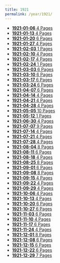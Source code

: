 ```yaml
---
title: 1921
permalink: /year/1921/
---
```


<ul class="taxonomy__index">
<li><a href="/issues/hydro-review-1921-01-06"><strong>1921-01-06</strong> <span class="taxonomy__count">4 Pages</span></a></li>
<li><a href="/issues/hydro-review-1921-01-13"><strong>1921-01-13</strong> <span class="taxonomy__count">4 Pages</span></a></li>
<li><a href="/issues/hydro-review-1921-01-20"><strong>1921-01-20</strong> <span class="taxonomy__count">6 Pages</span></a></li>
<li><a href="/issues/hydro-review-1921-01-27"><strong>1921-01-27</strong> <span class="taxonomy__count">4 Pages</span></a></li>
<li><a href="/issues/hydro-review-1921-02-03"><strong>1921-02-03</strong> <span class="taxonomy__count">1 Pages</span></a></li>
<li><a href="/issues/hydro-review-1921-02-10"><strong>1921-02-10</strong> <span class="taxonomy__count">4 Pages</span></a></li>
<li><a href="/issues/hydro-review-1921-02-17"><strong>1921-02-17</strong> <span class="taxonomy__count">4 Pages</span></a></li>
<li><a href="/issues/hydro-review-1921-02-24"><strong>1921-02-24</strong> <span class="taxonomy__count">1 Pages</span></a></li>
<li><a href="/issues/hydro-review-1921-03-03"><strong>1921-03-03</strong> <span class="taxonomy__count">6 Pages</span></a></li>
<li><a href="/issues/hydro-review-1921-03-10"><strong>1921-03-10</strong> <span class="taxonomy__count">6 Pages</span></a></li>
<li><a href="/issues/hydro-review-1921-03-17"><strong>1921-03-17</strong> <span class="taxonomy__count">6 Pages</span></a></li>
<li><a href="/issues/hydro-review-1921-03-24"><strong>1921-03-24</strong> <span class="taxonomy__count">6 Pages</span></a></li>
<li><a href="/issues/hydro-review-1921-04-07"><strong>1921-04-07</strong> <span class="taxonomy__count">6 Pages</span></a></li>
<li><a href="/issues/hydro-review-1921-04-14"><strong>1921-04-14</strong> <span class="taxonomy__count">4 Pages</span></a></li>
<li><a href="/issues/hydro-review-1921-04-21"><strong>1921-04-21</strong> <span class="taxonomy__count">4 Pages</span></a></li>
<li><a href="/issues/hydro-review-1921-04-28"><strong>1921-04-28</strong> <span class="taxonomy__count">4 Pages</span></a></li>
<li><a href="/issues/hydro-review-1921-05-05"><strong>1921-05-05</strong> <span class="taxonomy__count">10 Pages</span></a></li>
<li><a href="/issues/hydro-review-1921-05-12"><strong>1921-05-12</strong> <span class="taxonomy__count">1 Pages</span></a></li>
<li><a href="/issues/hydro-review-1921-06-30"><strong>1921-06-30</strong> <span class="taxonomy__count">4 Pages</span></a></li>
<li><a href="/issues/hydro-review-1921-07-07"><strong>1921-07-07</strong> <span class="taxonomy__count">9 Pages</span></a></li>
<li><a href="/issues/hydro-review-1921-07-14"><strong>1921-07-14</strong> <span class="taxonomy__count">4 Pages</span></a></li>
<li><a href="/issues/hydro-review-1921-07-21"><strong>1921-07-21</strong> <span class="taxonomy__count">4 Pages</span></a></li>
<li><a href="/issues/hydro-review-1921-07-28"><strong>1921-07-28</strong> <span class="taxonomy__count">4 Pages</span></a></li>
<li><a href="/issues/hydro-review-1921-08-04"><strong>1921-08-04</strong> <span class="taxonomy__count">8 Pages</span></a></li>
<li><a href="/issues/hydro-review-1921-08-11"><strong>1921-08-11</strong> <span class="taxonomy__count">6 Pages</span></a></li>
<li><a href="/issues/hydro-review-1921-08-18"><strong>1921-08-18</strong> <span class="taxonomy__count">4 Pages</span></a></li>
<li><a href="/issues/hydro-review-1921-08-25"><strong>1921-08-25</strong> <span class="taxonomy__count">8 Pages</span></a></li>
<li><a href="/issues/hydro-review-1921-09-01"><strong>1921-09-01</strong> <span class="taxonomy__count">6 Pages</span></a></li>
<li><a href="/issues/hydro-review-1921-09-08"><strong>1921-09-08</strong> <span class="taxonomy__count">8 Pages</span></a></li>
<li><a href="/issues/hydro-review-1921-09-15"><strong>1921-09-15</strong> <span class="taxonomy__count">4 Pages</span></a></li>
<li><a href="/issues/hydro-review-1921-09-22"><strong>1921-09-22</strong> <span class="taxonomy__count">4 Pages</span></a></li>
<li><a href="/issues/hydro-review-1921-09-29"><strong>1921-09-29</strong> <span class="taxonomy__count">4 Pages</span></a></li>
<li><a href="/issues/hydro-review-1921-10-06"><strong>1921-10-06</strong> <span class="taxonomy__count">4 Pages</span></a></li>
<li><a href="/issues/hydro-review-1921-10-13"><strong>1921-10-13</strong> <span class="taxonomy__count">4 Pages</span></a></li>
<li><a href="/issues/hydro-review-1921-10-20"><strong>1921-10-20</strong> <span class="taxonomy__count">6 Pages</span></a></li>
<li><a href="/issues/hydro-review-1921-10-27"><strong>1921-10-27</strong> <span class="taxonomy__count">6 Pages</span></a></li>
<li><a href="/issues/hydro-review-1921-11-03"><strong>1921-11-03</strong> <span class="taxonomy__count">6 Pages</span></a></li>
<li><a href="/issues/hydro-review-1921-11-10"><strong>1921-11-10</strong> <span class="taxonomy__count">4 Pages</span></a></li>
<li><a href="/issues/hydro-review-1921-11-17"><strong>1921-11-17</strong> <span class="taxonomy__count">6 Pages</span></a></li>
<li><a href="/issues/hydro-review-1921-11-24"><strong>1921-11-24</strong> <span class="taxonomy__count">4 Pages</span></a></li>
<li><a href="/issues/hydro-review-1921-12-01"><strong>1921-12-01</strong> <span class="taxonomy__count">8 Pages</span></a></li>
<li><a href="/issues/hydro-review-1921-12-08"><strong>1921-12-08</strong> <span class="taxonomy__count">6 Pages</span></a></li>
<li><a href="/issues/hydro-review-1921-12-15"><strong>1921-12-15</strong> <span class="taxonomy__count">6 Pages</span></a></li>
<li><a href="/issues/hydro-review-1921-12-22"><strong>1921-12-22</strong> <span class="taxonomy__count">6 Pages</span></a></li>
<li><a href="/issues/hydro-review-1921-12-29"><strong>1921-12-29</strong> <span class="taxonomy__count">7 Pages</span></a></li>
</ul>
